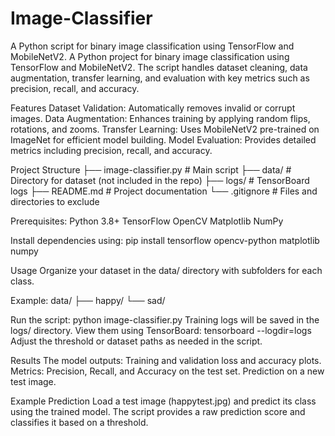 # Image-Classifier
A Python script for binary image classification using TensorFlow and MobileNetV2. 
A Python project for binary image classification using TensorFlow and MobileNetV2. The script handles dataset cleaning, data augmentation, transfer learning, and evaluation with key metrics such as precision, recall, and accuracy.

Features
Dataset Validation: Automatically removes invalid or corrupt images.
Data Augmentation: Enhances training by applying random flips, rotations, and zooms.
Transfer Learning: Uses MobileNetV2 pre-trained on ImageNet for efficient model building.
Model Evaluation: Provides detailed metrics including precision, recall, and accuracy.

Project Structure
├── image-classifier.py  # Main script
├── data/                # Directory for dataset (not included in the repo)
├── logs/                # TensorBoard logs
├── README.md            # Project documentation
└── .gitignore           # Files and directories to exclude

Prerequisites:
Python 3.8+
TensorFlow
OpenCV
Matplotlib
NumPy

Install dependencies using:
pip install tensorflow opencv-python matplotlib numpy

Usage
Organize your dataset in the data/ directory with subfolders for each class.

Example:
data/
├── happy/
└── sad/

Run the script:
python image-classifier.py
Training logs will be saved in the logs/ directory. View them using TensorBoard:
tensorboard --logdir=logs
Adjust the threshold or dataset paths as needed in the script.

Results
The model outputs:
Training and validation loss and accuracy plots.
Metrics: Precision, Recall, and Accuracy on the test set.
Prediction on a new test image.

Example Prediction
Load a test image (happytest.jpg) and predict its class using the trained model. The script provides a raw prediction score and classifies it based on a threshold.

